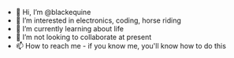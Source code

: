 - 👋 Hi, I’m @blackequine
- 👀 I’m interested in electronics, coding, horse riding
- 🌱 I’m currently learning about life
- 💞️ I’m not looking to collaborate at present
- 📫 How to reach me - if you know me, you'll know how to do this

<!---
blackequine/blackequine is a ✨ special ✨ repository because its `README.md` (this file) appears on your GitHub profile.
You can click the Preview link to take a look at your changes.
--->
